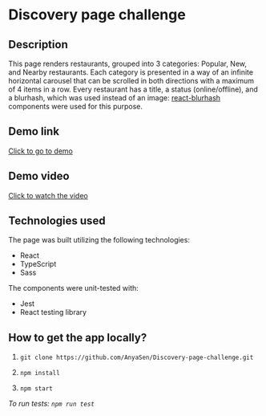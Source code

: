 # Discovery page challenge

## Description

This page renders restaurants, grouped into 3 categories: Popular, New, and Nearby restaurants. Each category is presented in a way of an infinite horizontal carousel that can be scrolled in both directions with a maximum of 4 items in a row. Every restaurant has a title, a status (online/offline), and a blurhash, which was used instead of an image: [react-blurhash](https://github.com/woltapp/react-blurhash) components were used for this purpose.

## Demo link

[Click to go to demo]()

## Demo video

[Click to watch the video]()

## Technologies used

The page was built utilizing the following technologies:

- React
- TypeScript
- Sass

The components were unit-tested with:

- Jest
- React testing library

## How to get the app locally?

1. `git clone https://github.com/AnyaSen/Discovery-page-challenge.git`

2. `npm install`

3. `npm start`

_To run tests: `npm run test`_
